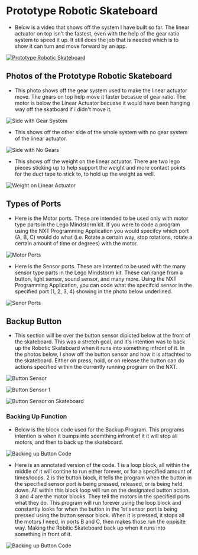 # Prototype Robotic Skateboard

  - Below is a video that shows off the system I have built so far. The linear actuator on top isn't the fastest, even with the help of the gear ratio system to speed it up. It still does the job that is needed which is to show it can turn and move forward by an app.

[![Prototype Robotic Skateboard](https://img.youtube.com/vi/vQm4_WNiRLM/0.jpg)](https://youtu.be/vQm4_WNiRLM)

## Photos of the Prototype Robotic Skateboard

  - This photo shows off the gear system used to make the linear actuator move. The gears on top help move it faster becasue of gear ratio. The motor is below the Linear Actuator becuase it would have been hanging way off the skatboard if i didn't move it.

![Side with Gear System](/Images/PXL_20210428_222316400.jpg)

  - This shows off the other side of the whole system with no gear system of the linear actuator.

![Side with No Gears](/Images/PXL_20210428_222305171.jpg)

  - This shows off the weight on the linear actuator. There are two lego pieces sticking up to help support the weight and more contact points for the duct tape to stick to, to hold up the weight as well.

![Weight on Linear Actuator](/Images/PXL_20210428_222258464.jpg)

## Types of Ports

  - Here is the Motor ports. These are intended to be used only with motor type parts in the Lego Mindstorm kit. If you were to code a program using the NXT Programming Application you would specifcy which port (A, B, C) would do what (i.e. Rotate a certain way, stop rotations, rotate a certain amount of time or degrees) with the motor. 
  
![Motor Ports](/Images/Motor_Ports.jpg)

  - Here is the Sensor ports. These are intented to be used with the many sensor type parts in the Lego Mindstorm kit. These can range from a button, light sensor, sound sensor, and many more. Using the NXT Programming Application, you can code what the specifcid sensor in the specified port (1, 2, 3, 4) showing in the photo below underlined.

![Senor Ports](/Images/Sensor_Ports.jpg)

## Backup Button

  - This section will be over the button sensor dipicted below at the front of the skateboard. This was a stretch goal, and it's intention was to back up the Robotic Skateboard when it runs into something infront of it.  In the photos below, I show off the button sensor and how it is attachted to the skateboard. Either on press, hold, or on release the button can do actions specified within the currently running program on the NXT. 

![Button Sensor](/Images/Button_Sensor.jpg)

![Button Sensor 1](/Images/Button_Sensor_1.jpg)

![Button Sensor on Skateboard](/Images/Button_Sensor_on_Skateboard.jpg)

### Backing Up Function

  - Below is the block code used for the Backup Program. This programs intention is when it bumps into soemthing infront of it it will stop all motors, and then to back up the skateboard. 

![Backing up Button Code](/Images/NXT_Backingup_Button_code.JPG)

  - Here is an annotated version of the code. 1 is a loop block, all within the middle of it will contine to run either forever, or for a specified amount of times/loops. 2 is the button block, it tells the program when the button in the specified sensor port is being pressed, released, or is being held down. All within this block loop will run on the designated button action. 3 and 4 are the motor blocks. They tell the motors in the specified ports what they do. This program will run forever using the loop block and constantly looks for when the button in the 1st sensor port is being pressed using the button sensor block. When it is pressed, it stops all the motors I need, in ports B and C, then makes those run the oppisite way. Making the Robitic Skateboard back up when it runs into something in front of it.

![Backing up Button Code](/Images/NXT_Backingup_Button_code_Annotated.jpg)
